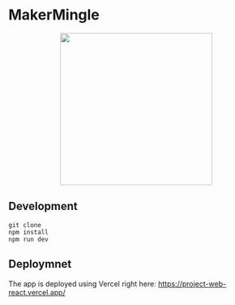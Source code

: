 # MakerMingle

<div align="center">
<img src="https://github.com/gpariente/project-web-react/blob/master/src/assets/MakermingleLogo.png" width="300" >
  
</div>

## Development

 `git clone`  
 `npm install`  
 `npm run dev`  

## Deploymnet

The app is deployed using Vercel right here: https://project-web-react.vercel.app/



